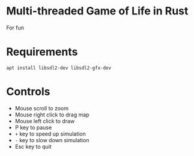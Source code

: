 # Multi-threaded Game of Life in Rust
For fun

# Requirements
```
apt install libsdl2-dev libsdl2-gfx-dev
```

# Controls
* Mouse scroll to zoom
* Mouse right click to drag map
* Mouse left click to draw
* P key to pause
* `+` key to speed up simulation
* `-` key to slow down simulation
* Esc key to quit
